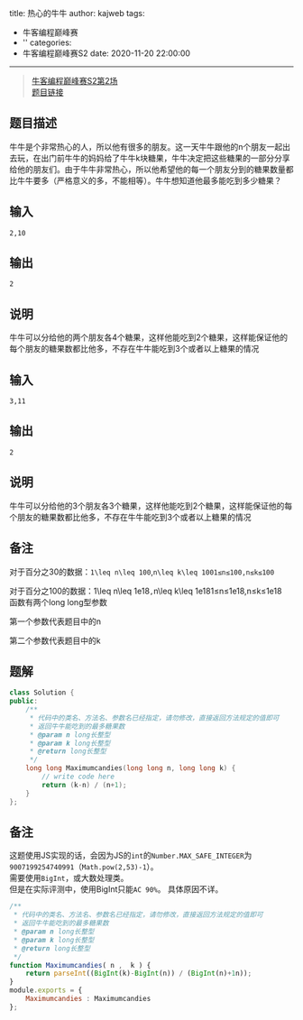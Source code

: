 title: 热心的牛牛
author: kajweb
tags:
  - 牛客编程巅峰赛
  - ''
categories:
  - 牛客编程巅峰赛S2
date: 2020-11-20 22:00:00
---
> [牛客编程巅峰赛S2第2场](https://ac.nowcoder.com/acm/contest/9223)  
[题目链接](https://ac.nowcoder.com/acm/contest/9223/A)

## 题目描述
牛牛是个非常热心的人，所以他有很多的朋友。这一天牛牛跟他的n个朋友一起出去玩，在出门前牛牛的妈妈给了牛牛k块糖果，牛牛决定把这些糖果的一部分分享给他的朋友们。由于牛牛非常热心，所以他希望他的每一个朋友分到的糖果数量都比牛牛要多（严格意义的多，不能相等）。牛牛想知道他最多能吃到多少糖果？

## 输入
```
2,10
```

## 输出
```
2
```

## 说明
牛牛可以分给他的两个朋友各4个糖果，这样他能吃到2个糖果，这样能保证他的每个朋友的糖果数都比他多，不存在牛牛能吃到3个或者以上糖果的情况

## 输入
```
3,11
```

## 输出
```
2
```

## 说明
牛牛可以分给他的3个朋友各3个糖果，这样他能吃到2个糖果，这样能保证他的每个朋友的糖果数都比他多，不存在牛牛能吃到3个或者以上糖果的情况

## 备注

对于百分之30的数据：`1\leq n\leq 100`,`n\leq k\leq 1001≤n≤100,n≤k≤100`

对于百分之100的数据：1\leq n\leq 1e18`,`n\leq k\leq 1e181≤n≤1e18,n≤k≤1e18`
`
函数有两个long long型参数

第一个参数代表题目中的n

第二个参数代表题目中的k

## 题解
```c++
class Solution {
public:
    /**
     * 代码中的类名、方法名、参数名已经指定，请勿修改，直接返回方法规定的值即可
     * 返回牛牛能吃到的最多糖果数
     * @param n long长整型 
     * @param k long长整型 
     * @return long长整型
     */
    long long Maximumcandies(long long n, long long k) {
        // write code here
        return (k-n) / (n+1);
    }
};
```

## 备注
这题使用JS实现的话，会因为JS的`int`的`Number.MAX_SAFE_INTEGER`为`9007199254740991`（`Math.pow(2,53)-1`）。  
需要使用`BigInt`，或大数处理类。  
但是在实际评测中，使用BigInt只能`AC 90%`。 具体原因不详。  
```js
/**
 * 代码中的类名、方法名、参数名已经指定，请勿修改，直接返回方法规定的值即可
 * 返回牛牛能吃到的最多糖果数
 * @param n long长整型 
 * @param k long长整型 
 * @return long长整型
 */
function Maximumcandies( n ,  k ) {
    return parseInt((BigInt(k)-BigInt(n)) / (BigInt(n)+1n));
}
module.exports = {
    Maximumcandies : Maximumcandies
};
```